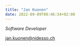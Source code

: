 ```yaml
---
title: "Jan Kuonen"
date: 2022-09-09T00:46:54+02:00
---
```


*Software Developer*

[jan.kuonen@nidesso.ch](mailto:jan.kuonen@nidesso.ch)
